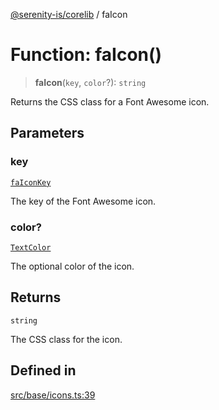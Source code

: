 [@serenity-is/corelib](../README.md) / faIcon

# Function: faIcon()

> **faIcon**(`key`, `color`?): `string`

Returns the CSS class for a Font Awesome icon.

## Parameters

### key

[`faIconKey`](../type-aliases/faIconKey.md)

The key of the Font Awesome icon.

### color?

[`TextColor`](../type-aliases/TextColor.md)

The optional color of the icon.

## Returns

`string`

The CSS class for the icon.

## Defined in

[src/base/icons.ts:39](https://github.com/serenity-is/serenity/blob/master/packages/corelib/src/base/icons.ts#L39)
